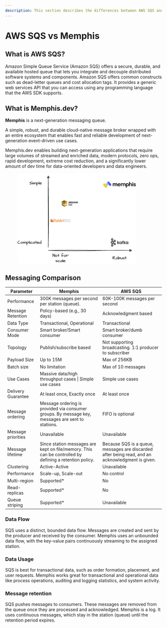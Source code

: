 ```yaml
---
description: This section describes the differences between AWS SQS and Memphis
---
```


# AWS SQS vs Memphis

## What is AWS SQS?

Amazon Simple Queue Service (Amazon SQS) offers a secure, durable, and available hosted queue that lets you integrate and decouple distributed software systems and components. Amazon SQS offers common constructs such as dead-letter queues and cost allocation tags. It provides a generic web services API that you can access using any programming language that the AWS SDK supports.

## **What is Memphis.dev?**

**Memphis** is a next-generation messaging queue.

A simple, robust, and durable cloud-native message broker wrapped with an entire ecosystem that enables fast and reliable development of next-generation event-driven use cases.

Memphis.dev enables building next-generation applications that require large volumes of streamed and enriched data, modern protocols, zero ops, rapid development, extreme cost reduction, and a significantly lower amount of dev time for data-oriented developers and data engineers.

<figure><img src="../../.gitbook/assets/image (6).png" alt=""><figcaption></figcaption></figure>

## Messaging Comparison

| Parameter          | Memphis                                                                                                | AWS SQS                                                                                          |
| ------------------ | ------------------------------------------------------------------------------------------------------ | ------------------------------------------------------------------------------------------------ |
| Performance        | 300K messages per second per station (queue).                                                          | 60K-100K messages per second                                                                     |
| Message Retention  | Policy-based (e.g., 30 days)                                                                           | Acknowledgment based                                                                             |
| Data Type          | Transactional, Operational                                                                             | Transactional                                                                                    |
| Consumer Mode      | Smart broker/Smart consumer                                                                            | Smart broker/dumb consumer                                                                       |
| Topology           | Publish/subscribe based                                                                                | Not supporting broadcasting. 1:1 producer to subscriber                                          |
| Payload Size       | Up to 15M                                                                                              | Max of 256KB                                                                                     |
| Batch size         | No limitation                                                                                          | Max of 10 messages                                                                               |
| Use Cases          | Massive data/high throughput cases \| Simple use cases                                                 | Simple use cases                                                                                 |
| Delivery Guarantee | At least once, Exactly once                                                                            | At least once                                                                                    |
| Message ordering   | Message ordering is provided via consumer groups. By message key, messages are sent to stations.       | FIFO is optional                                                                                 |
| Message priorities | Unavailable                                                                                            | Unavailable                                                                                      |
| Message lifetime   | Since station messages are kept on file/memory. This can be controlled by defining a retention policy. | Because SQS is a queue, messages are discarded after being read, and an acknowledgment is given. |
| Clustering         | Active-Active                                                                                          | Unavailable                                                                                      |
| Performance        | Scale-up, Scale-out                                                                                    | No control                                                                                       |
| Multi-region       | Supported\*                                                                                            | No                                                                                               |
| Read-replicas      | Supported\*                                                                                            | No                                                                                               |
| Queue striping     | Supported\*                                                                                            | Unavailable                                                                                      |

### **Data Flow**&#x20;

SQS uses a distinct, bounded data flow. Messages are created and sent by the producer and received by the consumer. Memphis uses an unbounded data flow, with the key-value pairs continuously streaming to the assigned station.

### **Data Usage**

SQS is best for transactional data, such as order formation, placement, and user requests. Memphis works great for transactional and operational data like process operations, auditing and logging statistics, and system activity.

### **Message retention**&#x20;

SQS pushes messages to consumers. These messages are removed from the queue once they are processed and acknowledged. Memphis is a log. It uses continuous messages, which stay in the station (queue) until the retention period expires.
